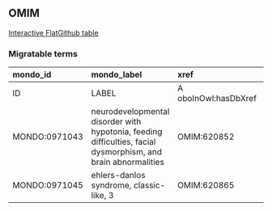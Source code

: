 ## OMIM
[Interactive FlatGithub table](https://flatgithub.com/monarch-initiative/mondo-ingest?filename=src/ontology/slurp/omim.tsv)

### Migratable terms
| mondo_id      | mondo_label                                                                                                   | xref                 | xref_source                | original_label                                                                                                | definition    | parents       |
|:--------------|:--------------------------------------------------------------------------------------------------------------|:---------------------|:---------------------------|:--------------------------------------------------------------------------------------------------------------|:--------------|:--------------|
| ID            | LABEL                                                                                                         | A oboInOwl:hasDbXref | >A oboInOwl:source SPLIT=| |                                                                                                               | A IAO:0000115 | SC %          |
| MONDO:0971043 | neurodevelopmental disorder with hypotonia, feeding difficulties, facial dysmorphism, and brain abnormalities | OMIM:620852          | MONDO:equivalentTo         | neurodevelopmental disorder with hypotonia, feeding difficulties, facial dysmorphism, and brain abnormalities |               |               |
| MONDO:0971045 | ehlers-danlos syndrome, classic-like, 3                                                                       | OMIM:620865          | MONDO:equivalentTo         | ehlers-danlos syndrome, classic-like, 3                                                                       |               | MONDO:0020066 |